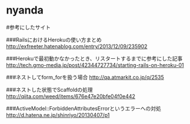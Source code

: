 nyanda
======

#参考にしたサイト

###RailsにおけるHerokuの使い方まとめ
http://exfreeter.hatenablog.com/entry/2013/12/09/235902

###Herokuで最初動かなかったとき、リスタートするまでに参考にした記事
http://tech.gmo-media.jp/post/42344727734/starting-rails-on-heroku-01

###ネストしてform_forを扱う場合
http://qa.atmarkit.co.jp/q/2535

###ネストした状態でScaffoldの処理
http://qiita.com/weed/items/676e47e20bfe04f0e442

###ActiveModel::ForbiddenAttributesErrorというエラーへの対処
http://d.hatena.ne.jp/shinriyo/20130407/p1